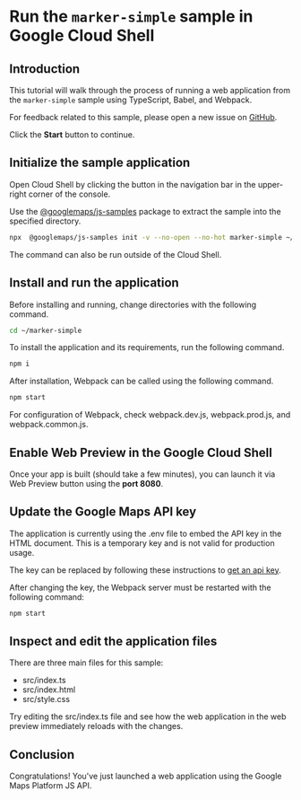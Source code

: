 # Run the `marker-simple` sample in Google Cloud Shell

<walkthrough-tutorial-duration duration="10"/>

## Introduction

This tutorial will walk through the process of running a web application from
the `marker-simple` sample using TypeScript, Babel, and Webpack.

For feedback related to this sample, please open a new issue on
[GitHub](https://github.com/googlemaps/js-samples/issues).

Click the **Start** button to continue.

## Initialize the sample application

Open Cloud Shell by clicking the
<walkthrough-cloud-shell-icon></walkthrough-cloud-shell-icon> button in the
navigation bar in the upper-right corner of the console.

Use the [@googlemaps/js-samples](https://www.npmjs.com/package/@googlemaps/js-samples) package to
extract the sample into the specified directory.

```bash
npx  @googlemaps/js-samples init -v --no-open --no-hot marker-simple ~/marker-simple
```

The command can also be run outside of the Cloud Shell.

## Install and run the application

Before installing and running, change directories with the following command.

```bash
cd ~/marker-simple
```

To install the application and its requirements, run the following command.

```bash
npm i
```

After installation, Webpack can be called using the following command.

```bash
npm start
```

For configuration of Webpack, check
<walkthrough-editor-open-file filePath="marker-simple/webpack.dev.js">webpack.dev.js</walkthrough-editor-open-file>,
<walkthrough-editor-open-file filePath="marker-simple/webpack.prod.js">webpack.prod.js</walkthrough-editor-open-file>,
and
<walkthrough-editor-open-file filePath="marker-simple/webpack.common.js">webpack.common.js</walkthrough-editor-open-file>.

## Enable Web Preview in the Google Cloud Shell

Once your app is built (should take a few minutes), you can launch it via
<walkthrough-spotlight-pointer target="cloudshell" spotlightId="devshell-web-preview-button">Web
Preview button</walkthrough-spotlight-pointer> using the **port 8080**.

## Update the Google Maps API key

The application is currently using the
<walkthrough-editor-open-file filePath="marker-simple/.env">.env</walkthrough-editor-open-file>
file to embed the API key in the HTML document. This is a temporary key and is
not valid for production usage.

The key can be replaced by following these instructions to
[get an api key](https://developers.google.com/maps/documentation/javascript/get-api-key).

After changing the key, the Webpack server must be restarted with the following
command:

```bash
npm start
```

## Inspect and edit the application files

There are three main files for this sample:

*   <walkthrough-editor-open-file filePath="marker-simple/src/index.ts">src/index.ts</walkthrough-editor-open-file>
*   <walkthrough-editor-open-file filePath="marker-simple/src/index.html">src/index.html</walkthrough-editor-open-file>
*   <walkthrough-editor-open-file filePath="marker-simple/src/style.css">src/style.css</walkthrough-editor-open-file>

Try editing the <walkthrough-editor-open-file filePath="marker-simple/src/index.ts">src/index.ts</walkthrough-editor-open-file> file and see how the web application in the web preview immediately reloads with the changes.

## Conclusion

<walkthrough-conclusion-trophy></walkthrough-conclusion-trophy>

Congratulations! You've just launched a web application using the Google Maps
Platform JS API.
